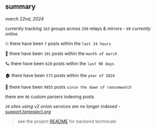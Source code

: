 
## summary
_march 22nd, 2024_

currently tracking `163` groups across `299` relays & mirrors - _`69` currently online_

⏲ there have been `7` posts within the `last 24 hours`

🦈 there have been `101` posts within the `month of march`

🪐 there have been `620` posts within the `last 90 days`

🏚 there have been `573` posts within the `year of 2024`

🦕 there have been `9855` posts `since the dawn of ransomwatch`

there are `96` custom parsers indexing posts

_`20` sites using v2 onion services are no longer indexed - [support.torproject.org](https://support.torproject.org/onionservices/v2-deprecation/)_

> see the project [README](https://github.com/joshhighet/ransomwatch#ransomwatch--) for backend technicals
